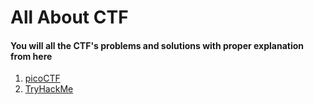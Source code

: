 # All About CTF

#### You will all the CTF's problems and solutions with proper explanation from here

1. [picoCTF](https://github.com/nemocyberworld/all-about-ctf/tree/main/picoCTF)
2. [TryHackMe](https://github.com/nemocyberworld/all-about-ctf/tree/main/TryHackMe)
